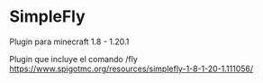 # SimpleFly
 Plugin para minecraft 1.8 - 1.20.1

Plugin que incluye el comando /fly
https://www.spigotmc.org/resources/simplefly-1-8-1-20-1.111056/